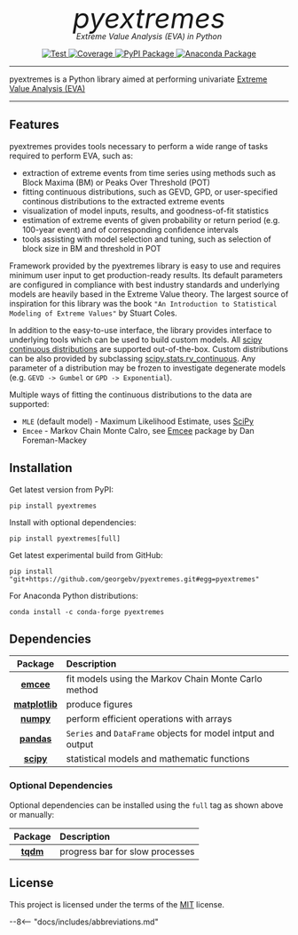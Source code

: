<p align="center" style="font-size:50px; margin:-20px 10px -20px 10px">
    <em>pyextremes</em>
</p>
<p align="center">
    <em>Extreme Value Analysis (EVA) in Python</em>
</p>
<p align="center">
<a href="https://github.com/georgebv/pyextremes/actions?query=workflow%3Abuild" target="_blank">
    <img src="https://github.com/georgebv/pyextremes/workflows/build/badge.svg" alt="Test">
</a>
<a href="https://codecov.io/gh/georgebv/pyextremes" target="_blank">
    <img src="https://codecov.io/gh/georgebv/pyextremes/branch/master/graph/badge.svg" alt="Coverage">
</a>
<a href="https://pypi.org/project/pyextremes" target="_blank">
    <img src="https://badge.fury.io/py/pyextremes.svg" alt="PyPI Package">
</a>
<a href="https://anaconda.org/conda-forge/pyextremes" target="_blank">
    <img src="https://img.shields.io/conda/vn/conda-forge/pyextremes.svg" alt="Anaconda Package">
</a>
</p>

---

pyextremes is a Python library aimed at performing univariate
[Extreme Value Analysis (EVA)](https://en.wikipedia.org/wiki/Extreme_value_theory)

---

## Features

pyextremes provides tools necessary to perform a wide range of tasks required to
perform EVA, such as:

- extraction of extreme events from time series using methods such as
Block Maxima (BM) or Peaks Over Threshold (POT)
- fitting continuous distributions, such as GEVD, GPD, or user-specified
continous distributions to the extracted extreme events
- visualization of model inputs, results, and goodness-of-fit statistics
- estimation of extreme events of given probability or return period
(e.g. 100-year event) and of corresponding confidence intervals
- tools assisting with model selection and tuning, such as selection of
block size in BM and threshold in POT

Framework provided by the pyextremes library is easy to use and requires
minimum user input to get production-ready results.
Its default parameters are configured in compliance with best industry standards
and underlying models are heavily based in the Extreme Value theory.
The largest source of inspiration for this library was the book
`"An Introduction to Statistical Modeling of Extreme Values"` by Stuart Coles.

In addition to the easy-to-use interface, the library provides interface to
underlying tools which can be used to build custom models.
All [scipy continuous distributions](https://docs.scipy.org/doc/scipy/reference/stats.html#continuous-distributions)
are supported out-of-the-box.
Custom distributions can be also provided by subclassing
[scipy.stats.rv_continuous](https://docs.scipy.org/doc/scipy/reference/generated/scipy.stats.rv_continuous.html).
Any parameter of a distribution may be frozen to investigate degenerate models
(e.g. `GEVD -> Gumbel` or `GPD -> Exponential`).

Multiple ways of fitting the continuous distributions to the data are supported:

- `MLE` (default model) - Maximum Likelihood Estimate, uses [SciPy](https://www.scipy.org)
- `Emcee` - Markov Chain Monte Calro, see [Emcee](https://emcee.readthedocs.io/en/stable/)
package by Dan Foreman-Mackey

## Installation

Get latest version from PyPI:

```shell
pip install pyextremes
```

Install with optional dependencies:

```shell
pip install pyextremes[full]
```

Get latest experimental build from GitHub:

```shell
pip install "git+https://github.com/georgebv/pyextremes.git#egg=pyextremes"
```

For Anaconda Python distributions:

```shell
conda install -c conda-forge pyextremes
```

## Dependencies

|                  Package                   | Description                                                  |
| :----------------------------------------: | :----------------------------------------------------------- |
| [**emcee**](https://emcee.readthedocs.io/) | fit models using the Markov Chain Monte Carlo method         |
| [**matplotlib**](https://matplotlib.org/)  | produce figures                                              |
|      [**numpy**](https://numpy.org/)       | perform efficient operations with arrays                     |
|  [**pandas**](https://pandas.pydata.org/)  | `Series` and `DataFrame` objects for model intput and output |
|    [**scipy**](https://www.scipy.org/)     | statistical models and mathematic functions                  |


### Optional Dependencies

Optional dependencies can be installed using the `full` tag as shown above or manually:

|                 Package                  | Description                     |
| :--------------------------------------: | :------------------------------ |
| [**tqdm**](https://github.com/tqdm/tqdm) | progress bar for slow processes |

## License

This project is licensed under the terms of the
[MIT](https://opensource.org/licenses/MIT) license.

--8<-- "docs/includes/abbreviations.md"
